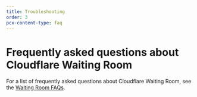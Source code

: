 ```yaml
---
title: Troubleshooting
order: 3
pcx-content-type: faq
---
```


# Frequently asked questions about Cloudflare Waiting Room

For a list of frequently asked questions about Cloudflare Waiting Room, see the [Waiting Room FAQs](https://support.cloudflare.com/hc/articles/360061431012).